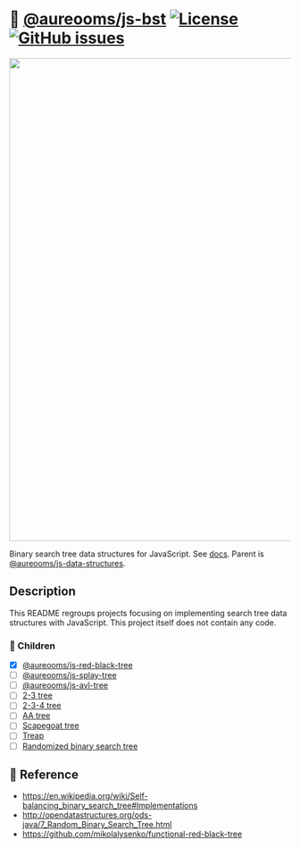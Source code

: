 :seedling: [@aureooms/js-bst](https://aureooms.github.io/js-bst)
[![License](https://img.shields.io/github/license/aureooms/js-bst.svg)](https://raw.githubusercontent.com/aureooms/js-bst/main/LICENSE)
[![GitHub issues](https://img.shields.io/github/issues/aureooms/js-bst.svg)](https://github.com/aureooms/js-bst/issues)
==

<img src="https://ipfs.io/ipfs/QmV3bHSMRbNYydNxpyuke659Nj89UsVcuSyZXibogw4sJ9" width="864">

Binary search tree data structures for JavaScript.
See [docs](https://aureooms.github.io/js-bst).
Parent is [@aureooms/js-data-structures](https://github.com/aureooms/js-data-structures).

## Description

This README regroups projects focusing on implementing search tree data
structures with JavaScript.
This project itself does not contain any code.

### :baby: Children

  - [x] [@aureooms/js-red-black-tree](https://github.com/aureooms/js-red-black-tree)
  - [ ] [@aureooms/js-splay-tree](https://github.com/aureooms/js-splay-tree)
  - [ ] [@aureooms/js-avl-tree](https://github.com/aureooms/js-avl-tree)
  - [ ] [2-3 tree](https://github.com/aureooms/js-bst/issues/2)
  - [ ] [2-3-4 tree](https://github.com/aureooms/js-bst/issues/15)
  - [ ] [AA tree](https://github.com/aureooms/js-bst/issues/3)
  - [ ] [Scapegoat tree](https://github.com/aureooms/js-bst/issues/5)
  - [ ] [Treap](https://github.com/aureooms/js-bst/issues/7)
  - [ ] [Randomized binary search tree](https://github.com/aureooms/js-bst/issues/9)

## :scroll: Reference

  - https://en.wikipedia.org/wiki/Self-balancing_binary_search_tree#Implementations
  - http://opendatastructures.org/ods-java/7_Random_Binary_Search_Tree.html
  - https://github.com/mikolalysenko/functional-red-black-tree
